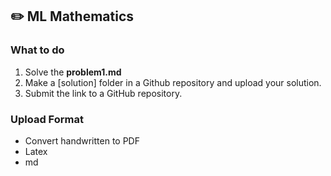 ## ✏️ ML Mathematics
### What to do 
1. Solve the <b>problem1.md</b> 
2. Make a [solution] folder in a Github repository and upload your solution.
3. Submit the link to a GitHub repository.

### Upload Format
* Convert handwritten to PDF
* Latex
* md 
